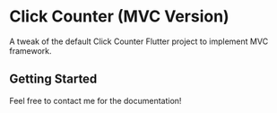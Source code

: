 # Click Counter (MVC Version)

A tweak of the default Click Counter Flutter project to implement MVC framework.

## Getting Started

Feel free to contact me for the documentation!
